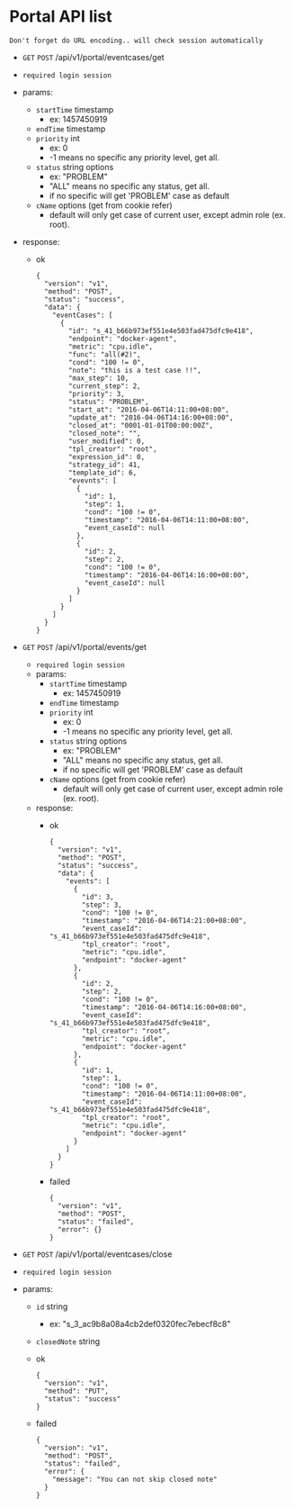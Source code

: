 # Portal API list
`Don't forget do URL encoding.. will check session automatically`
* `GET` `POST` /api/v1/portal/eventcases/get
* `required login session`
* params:
  * `startTime` timestamp
    * ex: 1457450919
  * `endTime` timestamp
  * `priority` int
    * ex: 0
    * -1 means no specific any priority level, get all.
  * `status` string options
    * ex: "PROBLEM"
    * "ALL" means no specific any status, get all.
    * if no specific will get 'PROBLEM' case as default
  * `cName` options (get from cookie refer)
    * default will only get case of current user, except admin role (ex. root).
* response:
  * ok

    ```
    {
      "version": "v1",
      "method": "POST",
      "status": "success",
      "data": {
        "eventCases": [
          {
            "id": "s_41_b66b973ef551e4e503fad475dfc9e418",
            "endpoint": "docker-agent",
            "metric": "cpu.idle",
            "func": "all(#2)",
            "cond": "100 != 0",
            "note": "this is a test case !!",
            "max_step": 10,
            "current_step": 2,
            "priority": 3,
            "status": "PROBLEM",
            "start_at": "2016-04-06T14:11:00+08:00",
            "update_at": "2016-04-06T14:16:00+08:00",
            "closed_at": "0001-01-01T00:00:00Z",
            "closed_note": "",
            "user_modified": 0,
            "tpl_creator": "root",
            "expression_id": 0,
            "strategy_id": 41,
            "template_id": 6,
            "evevnts": [
              {
                "id": 1,
                "step": 1,
                "cond": "100 != 0",
                "timestamp": "2016-04-06T14:11:00+08:00",
                "event_caseId": null
              },
              {
                "id": 2,
                "step": 2,
                "cond": "100 != 0",
                "timestamp": "2016-04-06T14:16:00+08:00",
                "event_caseId": null
              }
            ]
          }
        ]
      }
    }
    ```

* `GET` `POST` /api/v1/portal/events/get
  * `required login session`
  * params:
    * `startTime` timestamp
      * ex: 1457450919
    * `endTime` timestamp
    * `priority` int
      * ex: 0
      * -1 means no specific any priority level, get all.
    * `status` string options
      * ex: "PROBLEM"
      * "ALL" means no specific any status, get all.
      *  if no specific will get 'PROBLEM' case as default
    * `cName` options (get from cookie refer)
      * default will only get case of current user, except admin role (ex. root).
  * response:
    * ok

      ```
      {
        "version": "v1",
        "method": "POST",
        "status": "success",
        "data": {
          "events": [
            {
              "id": 3,
              "step": 3,
              "cond": "100 != 0",
              "timestamp": "2016-04-06T14:21:00+08:00",
              "event_caseId": "s_41_b66b973ef551e4e503fad475dfc9e418",
              "tpl_creator": "root",
              "metric": "cpu.idle",
              "endpoint": "docker-agent"
            },
            {
              "id": 2,
              "step": 2,
              "cond": "100 != 0",
              "timestamp": "2016-04-06T14:16:00+08:00",
              "event_caseId": "s_41_b66b973ef551e4e503fad475dfc9e418",
              "tpl_creator": "root",
              "metric": "cpu.idle",
              "endpoint": "docker-agent"
            },
            {
              "id": 1,
              "step": 1,
              "cond": "100 != 0",
              "timestamp": "2016-04-06T14:11:00+08:00",
              "event_caseId": "s_41_b66b973ef551e4e503fad475dfc9e418",
              "tpl_creator": "root",
              "metric": "cpu.idle",
              "endpoint": "docker-agent"
            }
          ]
        }
      }
      ```
    * failed

      ```
      {
        "version": "v1",
        "method": "POST",
        "status": "failed",
        "error": {}
      }
      ```
* `GET` `POST` /api/v1/portal/eventcases/close
* `required login session`
* params:
  * `id` string
    * ex: "s_3_ac9b8a08a4cb2def0320fec7ebecf8c8"
  * `closedNote` string
  * ok

    ```
    {
      "version": "v1",
      "method": "PUT",
      "status": "success"
    }
    ```
  * failed

    ```
    {
      "version": "v1",
      "method": "POST",
      "status": "failed",
      "error": {
        "message": "You can not skip closed note"
      }
    }
    ```
